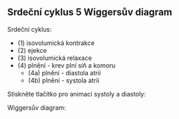 <div class="w3-row">
<div class="w3-col s12 l4">

## Srdeční cyklus 5 Wiggersův diagram

Srdeční cyklus:

- (1) isovolumická kontrakce 
- (2) ejekce
- (3) isovolumická relaxace 
- (4) plnění - krev plní síň a komoru    
    - (4a) plnění - diastola atrií 
    - (4b) plnění - systola atrií    

<bdl-fmi id="id4" src="hemodynamics/BurkhoffFMI.js" 
         fminame="Cardiovascular_Model_Burkhoff_HemodynamicsBurkhoff_0shallow"
         tolerance="0.000001" starttime="0" guid="{b5629132-3ba6-4153-87c2-f3ff108e1920}"
         valuereferences="33554435,33554438,637534265,637534241,637534290,16777312,637534466,637534294,637534268"
         valuelabels="Left Ventricle Volume,Right Ventricle Volume,Pressure in Left Ventricle,Pressure in Aorta, Pressure in Left Atria, Heart Rate, LA elastance,MV open, AOV open"         
         controlid="id5"
         fstepsize="0.002"
         showcontrols="false"></bdl-fmi>
         
Stiskněte tlačítko pro animaci systoly a diastoly:

<bdl-animate-control 
id="id5" 
fromid="id4" 
speedfactor="20" 
segments="3;5;14;17;29" 
segmentlabels="4b plnění atriální systola;1 systola komor - isovolumická kontrakce;2 systola komor - ejekce;3 isovolumická relaxace;4a plnění" 
segmentcond="7,eq,0;8,eq,1;8,eq,0;7,eq,1;6,gt,100000" 
simsegments="70;120;175;260;380"></bdl-animate-control> 

<bdl-animate-gif fromid="id5" src="hemodynamics/heart.gif" width=400></bdl-animate-gif>
</div>
<div class="w3-col s12 l8">
Wiggersův diagram:

<bdl-chartjs-time
   id="id11"  
   width="300"  
   height="130"  
   fromid="id4"  
   labels="Left Ventricle Pressure, Aorta Pressure, Left Atria Pressure" 
   refindex="2"  refvalues="3"
   ylabel="tlak (mmHg)"
   xlabel="čas (s)"
   convertors="0.00750062,1;0.00750062,1;0.00750062,1"></bdl-chartjs-time>  
<bdl-chartjs-time
   id="id11"  
   width="300"  
   height="80"  
   fromid="id4"  
   labels="Left Ventricle Volume" 
   refindex="0"  refvalues="1"
   ylabel="objem (ml)"
   xlabel="čas (s)"
   convertors="1000000,1"></bdl-chartjs-time>   
</div>
</div>


